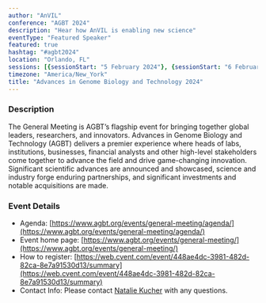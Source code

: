 ```yaml
---
author: "AnVIL"
conference: "AGBT 2024"
description: "Hear how AnVIL is enabling new science"
eventType: "Featured Speaker"
featured: true
hashtag: "#agbt2024"
location: "Orlando, FL"
sessions: [{sessionStart: "5 February 2024"}, {sessionStart: "6 February 2024"}, {sessionStart: "7 February 2024"}, {sessionStart: "8 February 2024"}]
timezone: "America/New_York"
title: "Advances in Genome Biology and Technology 2024"
---
```


<event-hero></event-hero>

### Description

The General Meeting is AGBT’s flagship event for bringing together global leaders, researchers, and innovators. Advances in Genome Biology and Technology (AGBT) delivers a premier experience where heads of labs, institutions, businesses, financial analysts and other high-level stakeholders come together to advance the field and drive game-changing innovation. Significant scientific advances are announced and showcased, science and industry forge enduring partnerships, and significant investments and notable acquisitions are made.

### Event Details

- Agenda: [https://www.agbt.org/events/general-meeting/agenda/](https://www.agbt.org/events/general-meeting/agenda/)
- Event home page: [https://www.agbt.org/events/general-meeting/](https://www.agbt.org/events/general-meeting/)
- How to register: [https://web.cvent.com/event/448ae4dc-3981-482d-82ca-8e7a91530d13/summary](https://web.cvent.com/event/448ae4dc-3981-482d-82ca-8e7a91530d13/summary)
- Contact Info: Please contact [Natalie Kucher](mailto:nkucher3@jhu.edu) with any questions.
